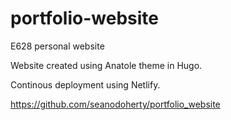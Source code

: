 # portfolio-website
E628 personal website

Website created using Anatole theme in Hugo.

Continous deployment using Netlify.

https://github.com/seanodoherty/portfolio_website
